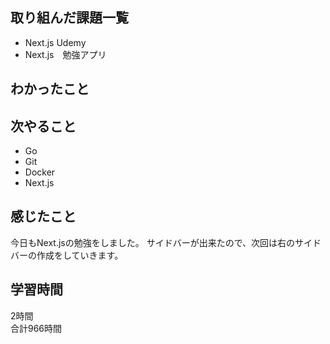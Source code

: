## 取り組んだ課題一覧
- Next.js Udemy
- Next.js　勉強アプリ

## わかったこと


## 次やること
- Go
- Git
- Docker
- Next.js

## 感じたこと
今日もNext.jsの勉強をしました。
サイドバーが出来たので、次回は右のサイドバーの作成をしていきます。

## 学習時間
2時間<br />
合計966時間
